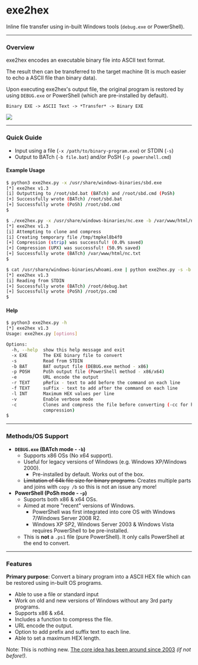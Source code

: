 # exe2hex

Inline file transfer using in-built Windows tools (`debug.exe` or PowerShell).

- - -

### Overview

exe2hex encodes an executable binary file into ASCII text format.

The result then can be transferred to the target machine (It is much easier to echo a ASCII file than binary data).

Upon executing exe2hex's output file, the original program is restored by using `DEBUG.exe` or PowerShell (which are pre-installed by default).

```Binary EXE -> ASCII Text -> *Transfer* -> Binary EXE```

![](https://i.imgur.com/UJjgq7q.png)

- - -

### Quick Guide

 + Input using a file (`-x /path/to/binary-program.exe`) or STDIN (`-s`)
 + Output to BATch (`-b file.bat`) and/or PoSH (`-p powershell.cmd`)

#### Example Usage

```bash
$ python3 exe2hex.py -x /usr/share/windows-binaries/sbd.exe
[*] exe2hex v1.3
[i] Outputting to /root/sbd.bat (BATch) and /root/sbd.cmd (PoSh)
[+] Successfully wrote (BATch) /root/sbd.bat
[+] Successfully wrote (PoSh) /root/sbd.cmd
$
```

```bash
$ ./exe2hex.py -x /usr/share/windows-binaries/nc.exe -b /var/www/html/nc.txt -cc
[*] exe2hex v1.3
[i] Attempting to clone and compress
[i] Creating temporary file /tmp/tmpkel8b4f0
[+] Compression (strip) was successful! (0.0% saved)
[+] Compression (UPX) was successful! (50.9% saved)
[+] Successfully wrote (BATch) /var/www/html/nc.txt
$
```

```bash
$ cat /usr/share/windows-binaries/whoami.exe | python exe2hex.py -s -b debug.bat -p ps.cmd
[*] exe2hex v1.3
[i] Reading from STDIN
[+] Successfully wrote (BATch) /root/debug.bat
[+] Successfully wrote (PoSh) /root/ps.cmd
$
```

#### Help

```bash
$ python3 exe2hex.py -h
[*] exe2hex v1.3
Usage: exe2hex.py [options]

Options:
  -h, --help  show this help message and exit
  -x EXE      The EXE binary file to convert
  -s          Read from STDIN
  -b BAT      BAT output file (DEBUG.exe method - x86)
  -p POSH     PoSh output file (PowerShell method - x86/x64)
  -e          URL encode the output
  -r TEXT     pRefix - text to add before the command on each line
  -f TEXT     suFfix - text to add after the command on each line
  -l INT      Maximum HEX values per line
  -v          Enable verbose mode
  -c          Clones and compress the file before converting (-cc for higher
              compression)
$
```

- - -

### Methods/OS Support

+ **`DEBUG.exe` (BATch mode - `-b`)**
  + Supports x86 OSs (No x64 support).
  + Useful for legacy versions of Windows (e.g. Windows XP/Windows 2000).
    + Pre-installed by default. Works out of the box.
  + ~~Limitation of 64k file size for binary programs.~~ Creates multiple parts and joins with `copy /b` so this is not an issue any more!
+ **PowerShell (PoSh mode - `-p`)**
  + Supports both x86 & x64 OSs.
  + Aimed at more "recent" versions of Windows.
    + PowerShell was first integrated into core OS with Windows 7/Windows Server 2008 R2.
    + Windows XP SP2, Windows Server 2003 & Windows Vista requires PowerShell to be pre-installed.
  + This is **not** a `.ps1` file (pure PowerShell). It only calls PowerShell at the end to convert.

- - -

### Features

**Primary purpose**: Convert a binary program into a ASCII HEX file which can be restored using in-built OS programs.

+ Able to use a file or standard input
+ Work on old and new versions of Windows without any 3rd party programs.
+ Supports x86 & x64.
+ Includes a function to compress the file.
+ URL encode the output.
+ Option to add prefix and suffix text to each line.
+ Able to set a maximum HEX length.

Note: This is nothing new. [The core idea has been around since 2003](https://www.blackhat.com/presentations/bh-asia-03/bh-asia-03-chong.pdf) _(if not before!)_.
